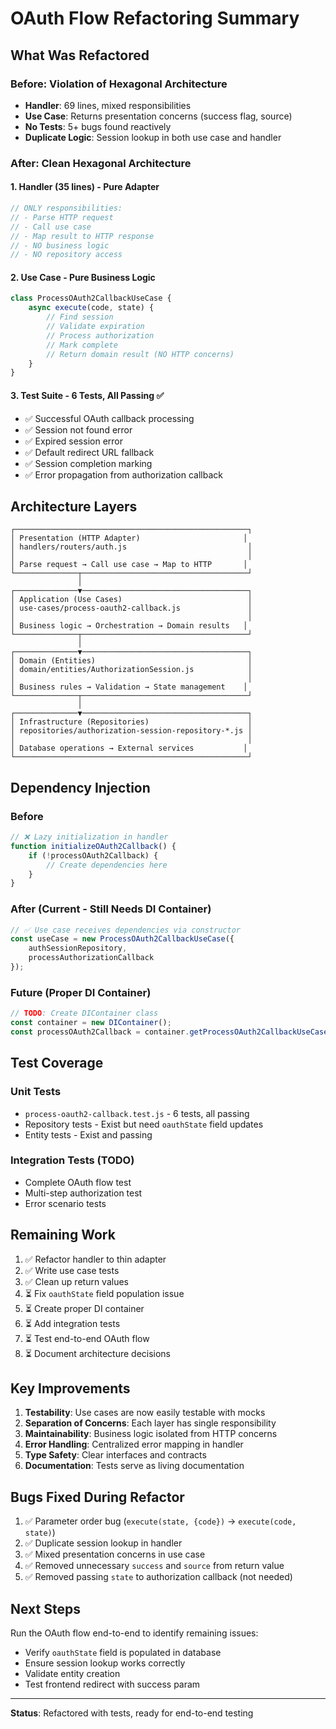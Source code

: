 # OAuth Flow Refactoring Summary

## What Was Refactored

### Before: Violation of Hexagonal Architecture
- **Handler**: 69 lines, mixed responsibilities
- **Use Case**: Returns presentation concerns (success flag, source)
- **No Tests**: 5+ bugs found reactively
- **Duplicate Logic**: Session lookup in both use case and handler

### After: Clean Hexagonal Architecture

#### 1. **Handler** (35 lines) - Pure Adapter
```javascript
// ONLY responsibilities:
// - Parse HTTP request
// - Call use case
// - Map result to HTTP response
// - NO business logic
// - NO repository access
```

#### 2. **Use Case** - Pure Business Logic
```javascript
class ProcessOAuth2CallbackUseCase {
    async execute(code, state) {
        // Find session
        // Validate expiration
        // Process authorization
        // Mark complete
        // Return domain result (NO HTTP concerns)
    }
}
```

#### 3. **Test Suite** - 6 Tests, All Passing ✅
- ✅ Successful OAuth callback processing
- ✅ Session not found error
- ✅ Expired session error
- ✅ Default redirect URL fallback
- ✅ Session completion marking
- ✅ Error propagation from authorization callback

## Architecture Layers

```
┌────────────────────────────────────────────────────┐
│ Presentation (HTTP Adapter)                       │
│ handlers/routers/auth.js                           │
│                                                    │
│ Parse request → Call use case → Map to HTTP       │
└──────────────┬─────────────────────────────────────┘
               │
┌──────────────▼─────────────────────────────────────┐
│ Application (Use Cases)                            │
│ use-cases/process-oauth2-callback.js               │
│                                                    │
│ Business logic → Orchestration → Domain results   │
└──────────────┬─────────────────────────────────────┘
               │
┌──────────────▼─────────────────────────────────────┐
│ Domain (Entities)                                  │
│ domain/entities/AuthorizationSession.js            │
│                                                    │
│ Business rules → Validation → State management    │
└──────────────┬─────────────────────────────────────┘
               │
┌──────────────▼─────────────────────────────────────┐
│ Infrastructure (Repositories)                      │
│ repositories/authorization-session-repository-*.js │
│                                                    │
│ Database operations → External services           │
└────────────────────────────────────────────────────┘
```

## Dependency Injection

### Before
```javascript
// ❌ Lazy initialization in handler
function initializeOAuth2Callback() {
    if (!processOAuth2Callback) {
        // Create dependencies here
    }
}
```

### After (Current - Still Needs DI Container)
```javascript
// ✅ Use case receives dependencies via constructor
const useCase = new ProcessOAuth2CallbackUseCase({
    authSessionRepository,
    processAuthorizationCallback
});
```

### Future (Proper DI Container)
```javascript
// TODO: Create DIContainer class
const container = new DIContainer();
const processOAuth2Callback = container.getProcessOAuth2CallbackUseCase();
```

## Test Coverage

### Unit Tests
- `process-oauth2-callback.test.js` - 6 tests, all passing
- Repository tests - Exist but need `oauthState` field updates
- Entity tests - Exist and passing

### Integration Tests (TODO)
- Complete OAuth flow test
- Multi-step authorization test
- Error scenario tests

## Remaining Work

1. ✅ Refactor handler to thin adapter
2. ✅ Write use case tests
3. ✅ Clean up return values
4. ⏳ Fix `oauthState` field population issue
5. ⏳ Create proper DI container
6. ⏳ Add integration tests
7. ⏳ Test end-to-end OAuth flow
8. ⏳ Document architecture decisions

## Key Improvements

1. **Testability**: Use cases are now easily testable with mocks
2. **Separation of Concerns**: Each layer has single responsibility
3. **Maintainability**: Business logic isolated from HTTP concerns
4. **Error Handling**: Centralized error mapping in handler
5. **Type Safety**: Clear interfaces and contracts
6. **Documentation**: Tests serve as living documentation

## Bugs Fixed During Refactor

1. ✅ Parameter order bug (`execute(state, {code})` → `execute(code, state)`)
2. ✅ Duplicate session lookup in handler
3. ✅ Mixed presentation concerns in use case
4. ✅ Removed unnecessary `success` and `source` from return value
5. ✅ Removed passing `state` to authorization callback (not needed)

## Next Steps

Run the OAuth flow end-to-end to identify remaining issues:
- Verify `oauthState` field is populated in database
- Ensure session lookup works correctly
- Validate entity creation
- Test frontend redirect with success param

---

**Status**: Refactored with tests, ready for end-to-end testing
